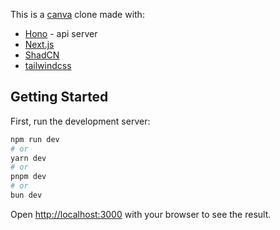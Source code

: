 This is a [canva](https://www.canva.com/) clone made with:

- [Hono](https://hono.dev/) - api server
- [Next.js](https://nextjs.org/) 
- [ShadCN](https://ui.shadcn.com/)
- [tailwindcss](https://tailwindcss.com/)

## Getting Started

First, run the development server:

```bash
npm run dev
# or
yarn dev
# or
pnpm dev
# or
bun dev
```

Open [http://localhost:3000](http://localhost:3000) with your browser to see the result.

